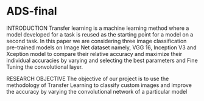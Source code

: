 # ADS-final

INTRODUCTION
Transfer learning is a machine learning method where a model developed for a task is reused as the starting point for a model on a second task. In this paper we are considering three image classification pre-trained models on Image Net dataset namely, VGG 16, Inception V3 and Xception model to compare their relative accuracy and maximize their individual accuracies by varying and selecting the best parameters and Fine Tuning the convolutional layer. 

RESEARCH OBJECTIVE
The objective of our project is to use the methodology of Transfer Learning to classify custom images and improve the accuracy by varying the convolutional network of a particular model
